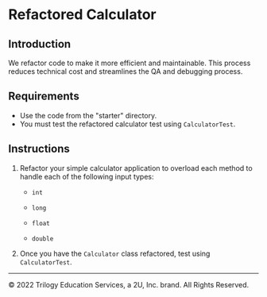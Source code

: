 # Refactored Calculator

## Introduction

We refactor code to make it more efficient and maintainable. This process reduces technical cost and streamlines the QA and debugging process.

## Requirements

- Use the code from the "starter" directory.
- You must test the refactored calculator test using `CalculatorTest`.

## Instructions

1. Refactor your simple calculator application to overload each method to handle each of the following input types:

    - `int`

    - `long`

    - `float`

    - `double`

2. Once you have the `Calculator` class refactored, test using `CalculatorTest`.

---

© 2022 Trilogy Education Services, a 2U, Inc. brand. All Rights Reserved.
